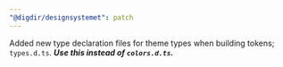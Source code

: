 ```yaml
---
"@digdir/designsystemet": patch
---
```


Added new type declaration files for theme types when building tokens; `types.d.ts`. **_Use this instead of `colors.d.ts`._**
